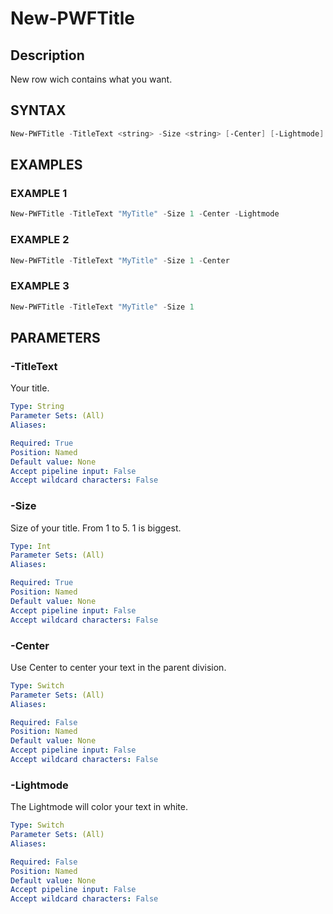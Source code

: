 # New-PWFTitle

## Description
New row wich contains what you want.

## SYNTAX
``` powershell
New-PWFTitle -TitleText <string> -Size <string> [-Center] [-Lightmode]
```

## EXAMPLES

### EXAMPLE 1
```powershell
New-PWFTitle -TitleText "MyTitle" -Size 1 -Center -Lightmode
```
### EXAMPLE 2
```powershell
New-PWFTitle -TitleText "MyTitle" -Size 1 -Center
```
### EXAMPLE 3
```powershell
New-PWFTitle -TitleText "MyTitle" -Size 1
```

## PARAMETERS
### -TitleText
Your title.
```yaml
Type: String
Parameter Sets: (All)
Aliases:

Required: True
Position: Named
Default value: None
Accept pipeline input: False
Accept wildcard characters: False
```
### -Size
Size of your title. From 1 to 5. 1 is biggest.
```yaml
Type: Int
Parameter Sets: (All)
Aliases:

Required: True
Position: Named
Default value: None
Accept pipeline input: False
Accept wildcard characters: False
```
### -Center
Use Center to center your text in the parent division.
```yaml
Type: Switch
Parameter Sets: (All)
Aliases:

Required: False
Position: Named
Default value: None
Accept pipeline input: False
Accept wildcard characters: False
```
### -Lightmode
The Lightmode will color your text in white.
```yaml
Type: Switch
Parameter Sets: (All)
Aliases:

Required: False
Position: Named
Default value: None
Accept pipeline input: False
Accept wildcard characters: False
```